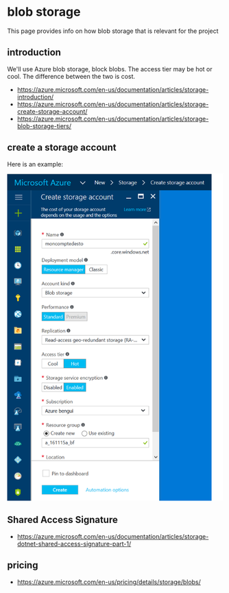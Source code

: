 # blob storage

This page provides info on how blob storage that is relevant for the project

## introduction

We'll use Azure blob storage, block blobs.
The access tier may be hot or cool. The difference between the two is cost.

- <https://azure.microsoft.com/en-us/documentation/articles/storage-introduction/>
- <https://azure.microsoft.com/en-us/documentation/articles/storage-create-storage-account/>
- <https://azure.microsoft.com/en-us/documentation/articles/storage-blob-storage-tiers/>

## create a storage account

Here is an example: 

![](img/1.png)


## Shared Access Signature

- <https://azure.microsoft.com/en-us/documentation/articles/storage-dotnet-shared-access-signature-part-1/>

## pricing

- <https://azure.microsoft.com/en-us/pricing/details/storage/blobs/>